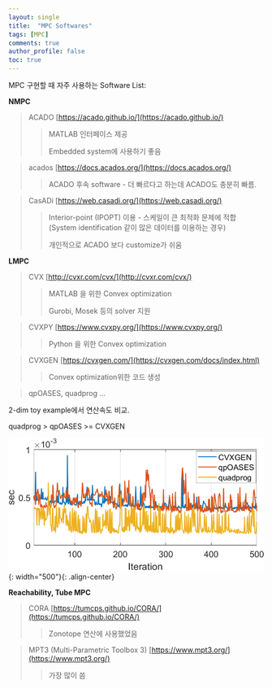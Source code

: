 ```yaml
---
layout: single
title:  "MPC Softwares"
tags: [MPC]
comments: true
author_profile: false
toc: true
---
```



MPC 구현할 때 자주 사용하는 Software List:

**NMPC**

> ACADO [https://acado.github.io/](https://acado.github.io/)
>> MATLAB 인터페이스 제공
>> 
>> Embedded system에 사용하기 좋음 

> acados [https://docs.acados.org/](https://docs.acados.org/)
>> ACADO 후속 software - 더 빠르다고 하는데 ACADO도 충분히 빠름.

> CasADi [https://web.casadi.org/](https://web.casadi.org/)
>> Interior-point (IPOPT) 이용 - 스케일이 큰 최적화 문제에 적합
>> (System identification 같이 많은 데이터를 이용하는 경우)
>>
>> 개인적으로 ACADO 보다 customize가 쉬움

**LMPC**

> CVX [http://cvxr.com/cvx/](http://cvxr.com/cvx/)
>> MATLAB 을 위한 Convex optimization
>>
>> Gurobi, Mosek 등의 solver 지원

> CVXPY [https://www.cvxpy.org/](https://www.cvxpy.org/)
>> Python 을 위한 Convex optimization

> CVXGEN [https://cvxgen.com/](https://cvxgen.com/docs/index.html)
>> Convex optimization위한 코드 생성 

> qpOASES, quadprog ...

2-dim toy example에서 연산속도 비교.

quadprog > qpOASES >= CVXGEN

![title](/fig/cvx_comptime_compare.png){: width="500"}{: .align-center}


**Reachability, Tube MPC**


> CORA [https://tumcps.github.io/CORA/](https://tumcps.github.io/CORA/)
>> Zonotope 연산에 사용했었음

> MPT3 (Multi-Parametric Toolbox 3) [https://www.mpt3.org/](https://www.mpt3.org/)
>> 가장 많이 씀

